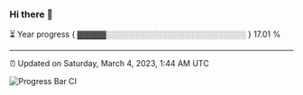 ### Hi there 👋

⏳ Year progress { ▓▓▓▓▓░░░░░░░░░░░░░░░░░░░░░░░░░ } 17.01 %

---

⏰ Updated on Saturday, March 4, 2023, 1:44 AM UTC

![Progress Bar CI](https://github.com/arthurbuhl/arthurbuhl/workflows/Progress%20Bar%20CI/badge.svg)
